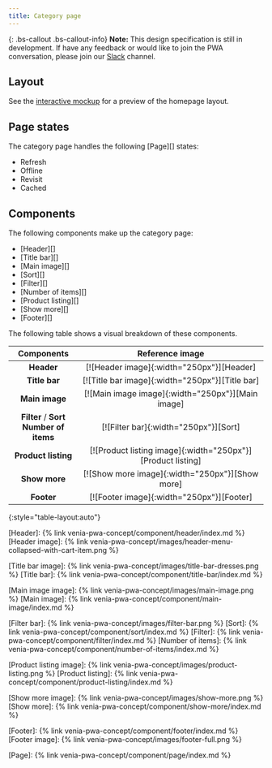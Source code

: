 ```yaml
---
title: Category page
---
```


{: .bs-callout .bs-callout-info}
**Note:**
This design specification is still in development.
If have any feedback or would like to join the PWA conversation, please join our [Slack][] channel.

## Layout

See the [interactive mockup][] for a preview of the homepage layout.

## Page states

The category page handles the following [Page][] states:

* Refresh
* Offline
* Revisit
* Cached

## Components

The following components make up the category page:

* [Header][]
* [Title bar][]
* [Main image][]
* [Sort][]
* [Filter][]
* [Number of items][]
* [Product listing][]
* [Show more][]
* [Footer][]

The following table shows a visual breakdown of these components.

| Components                                    | Reference image                                             |
| :-------------------------------------------: | :---------------------------------------------------------: |
| **Header**                                    | [![Header image]{:width="250px"}][Header]                   |
| **Title bar**                                 | [![Title bar image]{:width="250px"}][Title bar]             |
| **Main image**                                | [![Main image image]{:width="250px"}][Main image]           |
| **Filter** / **Sort**<br/>**Number of items** | [![Filter bar]{:width="250px"}][Sort]                       |
| **Product listing**                           | [![Product listing image]{:width="250px"}][Product listing] |
| **Show more**                                 | [![Show more image]{:width="250px"}][Show more]             |
| **Footer**                                    | [![Footer image]{:width="250px"}][Footer]                   |
{:style="table-layout:auto"}

[Header]: {% link venia-pwa-concept/component/header/index.md %}
[Header image]: {% link venia-pwa-concept/images/header-menu-collapsed-with-cart-item.png %}

[interactive mockup]: https://magento.invisionapp.com/share/WQN5F7BYBPG#/screens/310613672

[Title bar image]: {% link venia-pwa-concept/images/title-bar-dresses.png %}
[Title bar]: {% link venia-pwa-concept/component/title-bar/index.md %} 

[Main image image]: {% link venia-pwa-concept/images/main-image.png %}
[Main image]: {% link venia-pwa-concept/component/main-image/index.md %}

[Filter bar]: {% link venia-pwa-concept/images/filter-bar.png %}
[Sort]: {% link venia-pwa-concept/component/sort/index.md %}
[Filter]: {% link venia-pwa-concept/component/filter/index.md %}
[Number of items]: {% link venia-pwa-concept/component/number-of-items/index.md %}

[Product listing image]: {% link venia-pwa-concept/images/product-listing.png %}
[Product listing]: {% link venia-pwa-concept/component/product-listing/index.md %}

[Show more image]: {% link venia-pwa-concept/images/show-more.png %}
[Show more]: {% link venia-pwa-concept/component/show-more/index.md %}

[Footer]: {% link venia-pwa-concept/component/footer/index.md %} 
[Footer image]: {% link venia-pwa-concept/images/footer-full.png %}

[Page]: {% link venia-pwa-concept/component/page/index.md %}

[Slack]: https:/magentocommeng.slack.com/messages/C71HNKYS2
